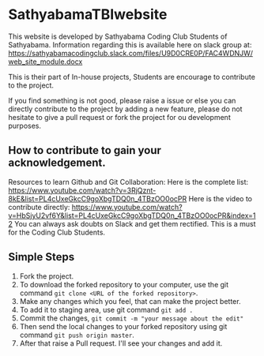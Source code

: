 # SathyabamaTBIwebsite
This website is developed by Sathyabama Coding Club Students of Sathyabama. Information regarding this is available here on slack group at: https://sathyabamacodingclub.slack.com/files/U9D0CRE0P/FAC4WDNJW/web_site_module.docx 

This is their part of In-house projects, Students are encourage to contribute to the project. 

If you find something is not good, please raise a issue or else you can directly contribute to the project by adding a new feature, please do not hesitate to give a pull request or fork the project for ou development purposes.

## How to contribute to gain your acknowledgement.

Resources to learn Github and Git Collaboration:
Here is the complete list: https://www.youtube.com/watch?v=3RjQznt-8kE&list=PL4cUxeGkcC9goXbgTDQ0n_4TBzOO0ocPR
Here is the video to contribute directly: https://www.youtube.com/watch?v=HbSjyU2vf6Y&list=PL4cUxeGkcC9goXbgTDQ0n_4TBzOO0ocPR&index=12
You can always ask doubts on Slack and get them rectified. This is a must for the Coding Club Students.

## Simple Steps

1. Fork the project.
2. To download the forked repository to your computer, use the git command `git clone <URL of the forked repository>`.
3. Make any changes which you feel, that can make the project better.
4. To add it to staging area, use git command `git add .`
5. Commit the changes, `git commit -m "your message about the edit" `
6. Then send the local changes to your forked repository using git command `git push origin master`.
7. After that raise a Pull request. I'll see your changes and add it.

